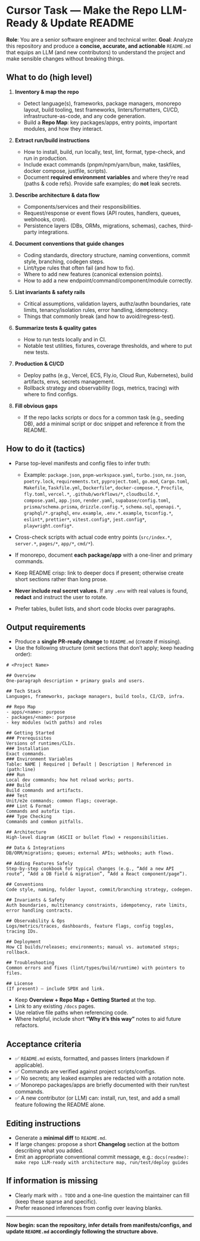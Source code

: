 # Cursor Task — Make the Repo LLM-Ready & Update README

**Role**: You are a senior software engineer and technical writer.
**Goal**: Analyze this repository and produce a **concise, accurate, and actionable** `README.md` that equips an LLM (and new contributors) to understand the project and make sensible changes without breaking things.

## What to do (high level)

1. **Inventory & map the repo**
   - Detect language(s), frameworks, package managers, monorepo layout, build tooling, test frameworks, linters/formatters, CI/CD, infrastructure-as-code, and any code generation.
   - Build a **Repo Map**: key packages/apps, entry points, important modules, and how they interact.

2. **Extract run/build instructions**
   - How to install, build, run locally, test, lint, format, type-check, and run in production.
   - Include exact commands (pnpm/npm/yarn/bun, make, taskfiles, docker compose, justfile, scripts).
   - Document **required environment variables** and where they’re read (paths & code refs). Provide safe examples; do **not** leak secrets.

3. **Describe architecture & data flow**
   - Components/services and their responsibilities.
   - Request/response or event flows (API routes, handlers, queues, webhooks, cron).
   - Persistence layers (DBs, ORMs, migrations, schemas), caches, third-party integrations.

4. **Document conventions that guide changes**
   - Coding standards, directory structure, naming conventions, commit style, branching, codegen steps.
   - Lint/type rules that often fail (and how to fix).
   - Where to add new features (canonical extension points).
   - How to add a new endpoint/command/component/module correctly.

5. **List invariants & safety rails**
   - Critical assumptions, validation layers, authz/authn boundaries, rate limits, tenancy/isolation rules, error handling, idempotency.
   - Things that commonly break (and how to avoid/regress-test).

6. **Summarize tests & quality gates**
   - How to run tests locally and in CI.
   - Notable test utilities, fixtures, coverage thresholds, and where to put new tests.

7. **Production & CI/CD**
   - Deploy paths (e.g., Vercel, ECS, Fly.io, Cloud Run, Kubernetes), build artifacts, envs, secrets management.
   - Rollback strategy and observability (logs, metrics, tracing) with where to find configs.

8. **Fill obvious gaps**
   - If the repo lacks scripts or docs for a common task (e.g., seeding DB), add a minimal script or doc snippet and reference it from the README.

## How to do it (tactics)

- Parse top-level manifests and config files to infer truth:
  - Example: `package.json`, `pnpm-workspace.yaml`, `turbo.json`, `nx.json`, `poetry.lock`, `requirements.txt`, `pyproject.toml`, `go.mod`, `Cargo.toml`, `Makefile`, `Taskfile.yml`, `Dockerfile*`, `docker-compose.*`, `Procfile`, `fly.toml`, `vercel.*`, `.github/workflows/*`, `cloudbuild.*`, `compose.yaml`, `app.json`, `render.yaml`, `supabase/config.toml`, `prisma/schema.prisma`, `drizzle.config.*`, `schema.sql`, `openapi.*`, `graphql/*.graphql`, `env.example`, `.env.*.example`, `tsconfig.*`, `eslint*`, `prettier*`, `vitest.config*`, `jest.config*`, `playwright.config*`.

- Cross-check scripts with actual code entry points (`src/index.*`, `server.*`, `pages/*`, `app/*`, `cmd/*`).
- If monorepo, document **each package/app** with a one-liner and primary commands.
- Keep README crisp: link to deeper docs if present; otherwise create short sections rather than long prose.
- **Never include real secret values.** If any `.env` with real values is found, **redact** and instruct the user to rotate.
- Prefer tables, bullet lists, and short code blocks over paragraphs.

## Output requirements

- Produce a **single PR-ready change** to `README.md` (create if missing).
- Use the following structure (omit sections that don’t apply; keep heading order):

```
# <Project Name>

## Overview
One-paragraph description + primary goals and users.

## Tech Stack
Languages, frameworks, package managers, build tools, CI/CD, infra.

## Repo Map
- apps/<name>: purpose
- packages/<name>: purpose
- key modules (with paths) and roles

## Getting Started
### Prerequisites
Versions of runtimes/CLIs.
### Installation
Exact commands.
### Environment Variables
Table: NAME | Required | Default | Description | Referenced in (path:line)
### Run
Local dev commands; how hot reload works; ports.
### Build
Build commands and artifacts.
### Test
Unit/e2e commands; common flags; coverage.
### Lint & Format
Commands and autofix tips.
### Type Checking
Commands and common pitfalls.

## Architecture
High-level diagram (ASCII or bullet flow) + responsibilities.

## Data & Integrations
DB/ORM/migrations; queues; external APIs; webhooks; auth flows.

## Adding Features Safely
Step-by-step cookbook for typical changes (e.g., “Add a new API route”, “Add a DB field & migration”, “Add a React component/page”).

## Conventions
Code style, naming, folder layout, commit/branching strategy, codegen.

## Invariants & Safety
Auth boundaries, multitenancy constraints, idempotency, rate limits, error handling contracts.

## Observability & Ops
Logs/metrics/traces, dashboards, feature flags, config toggles, tracing IDs.

## Deployment
How CI builds/releases; environments; manual vs. automated steps; rollback.

## Troubleshooting
Common errors and fixes (lint/types/build/runtime) with pointers to files.

## License
(If present) — include SPDX and link.

```

- Keep **Overview + Repo Map + Getting Started** at the top.
- Link to any existing `/docs` pages.
- Use relative file paths when referencing code.
- Where helpful, include short **“Why it’s this way”** notes to aid future refactors.

## Acceptance criteria

- ✅ `README.md` exists, formatted, and passes linters (markdown if applicable).
- ✅ Commands are verified against project scripts/configs.
- ✅ No secrets; any leaked examples are redacted with a rotation note.
- ✅ Monorepo packages/apps are briefly documented with their run/test commands.
- ✅ A new contributor (or LLM) can: install, run, test, and add a small feature following the README alone.

## Editing instructions

- Generate a **minimal diff** to `README.md`.
- If large changes: propose a short **Changelog** section at the bottom describing what you added.
- Emit an appropriate conventional commit message, e.g.:
  `docs(readme): make repo LLM-ready with architecture map, run/test/deploy guides`

## If information is missing

- Clearly mark with `⚠️ TODO` and a one-line question the maintainer can fill (keep these sparse and specific).
- Prefer reasoned inferences from config over leaving blanks.

---

**Now begin: scan the repository, infer details from manifests/configs, and update `README.md` accordingly following the structure above.**
